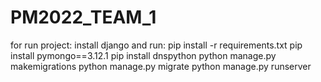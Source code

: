 # PM2022_TEAM_1

for run project:
install django and run:
     pip install -r requirements.txt 
     pip install pymongo==3.12.1
     pip install dnspython
     python manage.py makemigrations
     python manage.py migrate 
     python manage.py runserver
     
